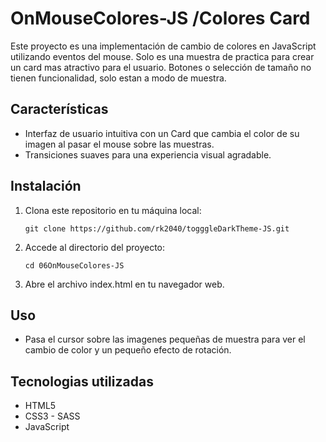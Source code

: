 # OnMouseColores-JS /Colores Card

Este proyecto es una implementación de cambio de colores en JavaScript utilizando eventos del mouse. Solo es una muestra de practica para crear un card mas atractivo para el usuario. Botones o selección de tamaño no tienen funcionalidad, solo estan a modo de muestra.

## Características

- Interfaz de usuario intuitiva con un Card que cambia el color de su imagen al pasar el mouse sobre las muestras.
- Transiciones suaves para una experiencia visual agradable.

## Instalación

1. Clona este repositorio en tu máquina local:

   ```shell
   git clone https://github.com/rk2040/togggleDarkTheme-JS.git

2. Accede al directorio del proyecto: 

   ```shell
   cd 06OnMouseColores-JS

2. Abre el archivo index.html en tu navegador web.

## Uso

* Pasa el cursor sobre las imagenes pequeñas de muestra para ver el cambio de color y un pequeño efecto de rotación.

## Tecnologias utilizadas

* HTML5
* CSS3 - SASS
* JavaScript
